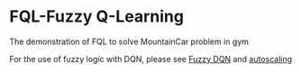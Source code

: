 # FQL-Fuzzy Q-Learning

The demonstration of FQL to solve MountainCar problem in gym


For the use of fuzzy logic with DQN, please see [Fuzzy DQN](https://github.com/doandongnguyen/FuzzyDQN) and [autoscaling](https://github.com/doandongnguyen/autoscaling)

